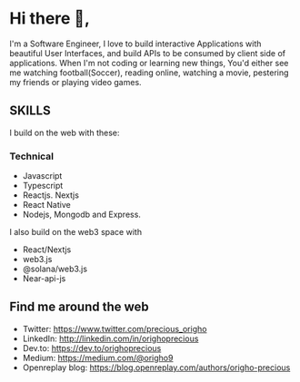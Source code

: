 # Hi there 👋, 
I'm a Software Engineer, I love to build interactive Applications with beautiful User Interfaces, and build APIs to be consumed by client side of applications. When I'm not coding or learning new things, You'd either see me watching football(Soccer), reading online, watching a movie, pestering my friends or playing video games.

## SKILLS 
I build on the web with these:
### Technical
- Javascript 
- Typescript
- Reactjs. Nextjs
- React Native
- Nodejs, Mongodb and Express.

I also build on the web3 space with
- React/Nextjs
- web3.js
- @solana/web3.js
- Near-api-js

## Find me around the web
- Twitter: https://www.twitter.com/precious_origho 
- LinkedIn: http://linkedin.com/in/orighoprecious 
- Dev.to: https://dev.to/orighoprecious
- Medium: https://medium.com/@origho9
- Openreplay blog: https://blog.openreplay.com/authors/origho-precious
